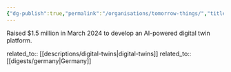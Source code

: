 ```yaml
---
{"dg-publish":true,"permalink":"/organisations/tomorrow-things/","title":"Tomorrow Things"}
---
```



Raised $1.5 million in March 2024 to develop an AI-powered digital twin platform.

related_to:: [[descriptions/digital-twins\|digital-twins]]
related_to:: [[digests/germany\|Germany]]
